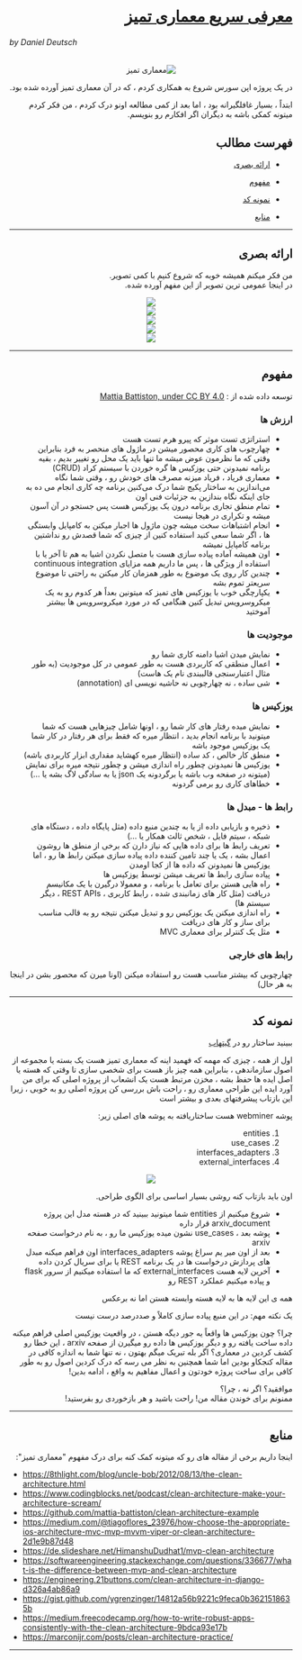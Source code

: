 <div dir="rtl">

# [معرفی سریع معماری تمیز](https://github.com/Createdd/Writing/blob/master/2018/articles/CleanA.md)

<div dir="ltr">

###### by Daniel Deutsch

</div>

<center>

![معماری تمیز](./0_vIfjwJFIvgfyghgD.jpg)

</center>

در یک پروژه اپن سورس شروع به همکاری کردم ، که در آن معماری تمیز آورده شده بود.

ابتداً ، بسیار غافلگیرانه بود ، اما بعد از کمی مطالعه اونو درک کردم ، من فکر کردم میتونه کمکی باشه به دیگران اگر افکارم رو بنویسم.

## فهرست مطالب

- [ارائه بصری](#%d8%a7%d8%b1%d8%a7%d8%a6%d9%87-%d8%a8%d8%b5%d8%b1%db%8c)

- [مفهوم](#%d9%85%d9%81%d9%87%d9%88%d9%85)

- [نمونه کد](#%d9%86%d9%85%d9%88%d9%86%d9%87-%da%a9%d8%af)

- [منابع](#%d9%85%d9%86%d8%a7%d8%a8%d8%b9)

---

## ارائه بصری

من فکر میکنم همیشه خوبه که شروع کنیم با کمی تصویر.  
در اینجا عمومی ترین تصویر از این مفهم آورده شده.  

<center>

![](./oVVbTLR5gXHgP8Ehlz1qzRm5LLjX9kv2Zri6.jpg)  
![](./YsN6twE3-4Q4OYpgxoModmx29I8zthQ3f0OR.jpg)  
![](./lbexLhWvRfpexSV0lSIWczkHd5KdszeDy9a3.png)  
![](./YIABVRTHRz58ZiT6W-emBkfNIQUHBelp8t6U.png)  
![](./TmSQbZOg5bxn0cRXxIrRUd2zhqeDAXTe8ni5.jpg)

</center>

---

## مفهوم

توسعه داده شده از : [Mattia Battiston, under CC BY 4.0](https://github.com/mattia-battiston/clean-architecture-example)

### ارزش ها

- استراتژی تست موثر که پیرو هرم تست هست
- چهارچوب های کاری محصور میشن در ماژول های منحصر به فرد بنابراین وقتی که ما نظرمون عوض میشه ما تنها باید یک محل رو تغییر بدیم ، بقیه برنامه نمیدونن حتی یوزکیس ها گره خوردن با سیستم کراد (CRUD)
- معماری فریاد ، فریاد میزنه مصرف های خودش رو ، وقتی شما نگاه می‌اندازین به ساختار پکیج شما درک می‌کنین برنامه چه کاری انجام می ده به جای اینکه نگاه بندازین به جزئیات فنی اون
- تمام منطق تجاری برنامه درون یک یوزکیس هست پس جستجو در آن آسون میشه و تکراری در هیجا نیست
- انجام اشتباهات سخت میشه چون ماژول ها اجبار میکنن به کامپایل وابستگی ها ، اگر شما سعی کنید استفاده کنین از چیزی که شما قصدش رو نداشتین برنامه کامپایل نمیشه
- اون همیشه آماده پیاده سازی هست با متصل نکردن اشیا به هم تا آخر یا با استفاده از ویژگی ها ، پس ما داریم همه مزایای continuous integration
- چندین کار روی یک موضوع به طور همزمان کار میکنن به راحتی تا موضوع سریعتر تموم بشه
- یکپارچگی خوب با یوزکیس های تمیز که میتونین بعداً هر کدوم رو به یک میکروسرویس تبدیل کنین هنگامی که در مورد میکروسرویس ها بیشتر آموختید

### موجودیت ها

- نمایش میدن اشیا دامنه کاری شما رو
- اعمال منطقی که کاربردی هست به طور عمومی در کل موجودیت (به طور مثال اعتبارسنجی قالببندی نام یک هاست)
- شی ساده ، نه چهارچوبی نه حاشیه نویسی ای (annotation)

### یوزکیس ها

- نمایش میده رفتار های کار شما رو ، اونها شامل چیزهایی هست که شما میتونید با برنامه انجام بدید ، انتظار میره که فقط برای هر رفتار در کار شما یک یوزکیس موجود باشه
- منطق کار خالص ، کد ساده (انتظار میره کهشاید مقداری ابزار کاربردی باشه)
- یوزکیس ها نمیدونن چطور راه اندازی میشن و چطور نتیجه میره برای نمایش (میتونه در صفحه وب باشه یا برگردونه یک json یا به سادگی لاگ بشه یا ...)
- خطاهای کاری رو برمی گردونه

### رابط ها - مبدل ها

- ذخیره و بازیابی داده از یا به چندین منبع داده (مثل پایگاه داده ، دستگاه های شبکه ، سیتم فایل ، شخص ثالث همکار یا ...)
- تعریف رابط ها برای داده هایی که نیاز دارن که برخی از منطق ها روشون اعمال بشه ، یک یا چند تامین کننده داده پیاده سازی میکنن رابط ها رو ، اما یوزکیس ها نمیدونن که داده ها از کجا اومدن
- پیاده سازی رابط ها تعریف میشن توسط یوزکیس ها
- راه هایی هستن برای تعامل با برنامه ، و معمولا درگیرن با یک مکانیسم دریافت (مثل کار های زمانبندی شده ، رابط کاربری ، REST APIs ، دیگر سیستم ها)
- راه اندازی میکنن یک یوزکیس رو و تبدیل میکنن نتیجه رو به قالب مناسب برای ساز و کار های دریافت
- مثل یک کنترلر برای معماری MVC

### رابط های خارجی

چهارچوبی که بیشتر مناسب هست رو استفاده میکنن (اونا میرن که محصور بشن در اینجا به هر حال)

---

## نمونه کد

ببینید ساختار رو در [گیتهاب](https://github.com/Createdd/web-miner/tree/master/webminer)

اول از همه ، چیزی که مهمه که فهمید اینه که معماری تمیز هست یک بسته یا مجموعه از اصول سازماندهی ، بنابراین همه چیز باز هست برای شخصی سازی تا وقتی که هسته یا اصل ایده ها حفظ بشه ، مخزن مرتبط هست یک انشعاب از پروژه اصلی که برای من آورد ایده این طراحی معماری رو ، راحت باش
بررسی کن پروژه اصلی رو به خوبی ، زیرا این بازتاب پیشرفتهای بعدی و بیشتر است

پوشه webminer هست ساختاریافته به پوشه های اصلی زیر:  
   1. entities
   2. use_cases
   3. interfaces_adapters
   4. external_interfaces

<center>

![](./folderStructure.png)

</center>

اون باید بازتاب کنه روشی بسیار اساسی برای الگوی طراحی.
* شروع میکنیم از entities شما میتونید ببینید که در هسته مدل این پروژه arxiv_document قرار داره
* پوشه بعد ، use_cases نشون میده یوزکیس ما رو ، به نام درخواست صفحه arxiv 
* بعد از اون میر یم سراغ پوشه interfaces_adapters اون فراهم میکنه مبدل های  پردازش درخواست ها در یک برنامه REST یا برای سریال کردن داده
* آخرین لایه هست external_interfaces که ما استفاده میکنیم از سرور flask و پیاده میکنیم عملکرد REST رو

همه ی این لایه ها به لایه هسته وابسته هستن اما نه برعکس  

یک نکته مهم: در این منبع پیاده سازی کاملاً و صددرصد درست نیست

چرا؟ چون یوزکیس ها واقعاً یه جور دیگه هستن ، در واقعیت یوزکیس اصلی فراهم میکنه داده ساخت یافته رو و دیگر یوزکیس ها داده رو میگیرن از صفحه arxiv ، این خطا رو کشف کردین در معماری؟ اگر بله تبریک میگم بهتون ، نه تنها شما به اندازه کافی در مقاله کنجکاو بودین اما شما همچنین به نظر می رسه که درک کردین اصول رو به طور کافی برای ساخت پروژه خودتون و اعمال مفاهیم به واقع ، ادامه بدین!

موافقید؟ اگر نه ، چرا؟  
ممنونم برای خوندن مقاله من! راحت باشید و هر بازخوردی رو بفرستید!

---

## منابع
اینجا داریم برخی از مقاله های رو که میتونه کمک کنه برای درک مفهوم "معماری تمیز":  

<div dir="ltr">

- https://8thlight.com/blog/uncle-bob/2012/08/13/the-clean-architecture.html
- https://www.codingblocks.net/podcast/clean-architecture-make-your-architecture-scream/
- https://github.com/mattia-battiston/clean-architecture-example
- https://medium.com/@tiagoflores_23976/how-choose-the-appropriate-ios-architecture-mvc-mvp-mvvm-viper-or-clean-architecture-2d1e9b87d48
- https://de.slideshare.net/HimanshuDudhat1/mvp-clean-architecture
- https://softwareengineering.stackexchange.com/questions/336677/what-is-the-difference-between-mvp-and-clean-architecture
- https://engineering.21buttons.com/clean-architecture-in-django-d326a4ab86a9
- https://gist.github.com/ygrenzinger/14812a56b9221c9feca0b3621518635b
- https://medium.freecodecamp.org/how-to-write-robust-apps-consistently-with-the-clean-architecture-9bdca93e17b
- https://marconijr.com/posts/clean-architecture-practice/

</div>

---

</div>